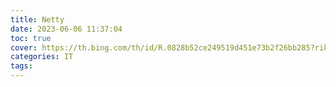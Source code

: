 ```yaml
---
title: Netty
date: 2023-06-06 11:37:04
toc: true
cover: https://th.bing.com/th/id/R.0828b52ce249519d451e73b2f26bb285?rik=b%2blKKjyCBJiuxw&pid=ImgRaw&r=0
categories: IT
tags:
---
```

